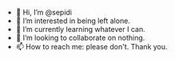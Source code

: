 - 👋 Hi, I’m @sepidi
- 👀 I’m interested in being left alone.
- 🌱 I’m currently learning whatever I can.
- 💞️ I’m looking to collaborate on nothing.
- 📫 How to reach me: please don't. Thank you.


